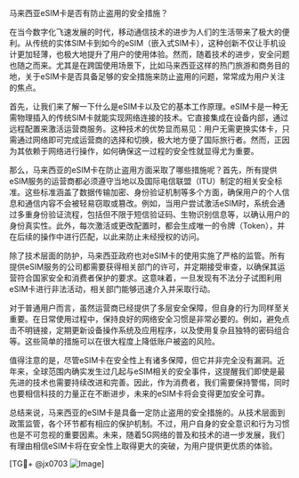 马来西亚eSIM卡是否有防止盗用的安全措施？

在当今数字化飞速发展的时代，移动通信技术的进步为人们的生活带来了极大的便利。从传统的实体SIM卡到如今的eSIM（嵌入式SIM卡），这种创新不仅让手机设计更加轻薄，也极大地提升了用户的使用体验。然而，随着技术的进步，安全问题也随之而来。尤其是在跨国使用场景下，比如马来西亚这样的热门旅游和商务目的地，关于eSIM卡是否具备足够的安全措施来防止盗用的问题，常常成为用户关注的焦点。

首先，让我们来了解一下什么是eSIM卡以及它的基本工作原理。eSIM卡是一种无需物理插入的传统SIM卡就能实现网络连接的技术。它直接集成在设备内部，通过远程配置来激活运营商服务。这种技术的优势显而易见：用户无需更换实体卡，只需通过网络即可完成运营商的选择和切换，极大地方便了国际旅行者。然而，正因为其依赖于网络进行操作，如何确保这一过程的安全性就显得尤为重要。

那么，马来西亚的eSIM卡在防止盗用方面采取了哪些措施呢？首先，所有提供eSIM服务的运营商都必须遵守当地以及国际电信联盟（ITU）制定的相关安全标准。这些标准涵盖了数据传输加密、身份验证机制等多个方面，确保用户的个人信息和通信内容不会被轻易窃取或篡改。例如，当用户尝试激活eSIM时，系统会通过多重身份验证流程，包括但不限于短信验证码、生物识别信息等，以确认用户的身份真实性。此外，每次激活或更改配置时，都会生成唯一的令牌（Token），并在后续的操作中进行匹配，以此来防止未经授权的访问。

除了技术层面的防护，马来西亚政府也对eSIM卡的使用实施了严格的监管。所有提供eSIM服务的公司都需要获得相关部门的许可，并定期接受审查，以确保其运营符合国家安全和消费者保护的要求。这意味着，一旦发现有不法分子试图利用eSIM卡进行非法活动，相关部门能够迅速介入并采取行动。

对于普通用户而言，虽然运营商已经提供了多层安全保障，但自身的行为同样至关重要。在日常使用过程中，保持良好的网络安全习惯是非常必要的。例如，避免点击不明链接，定期更新设备操作系统及应用程序，以及使用复杂且独特的密码组合等。这些简单的措施可以在很大程度上降低账户被盗的风险。

值得注意的是，尽管eSIM卡在安全性上有诸多保障，但它并非完全没有漏洞。近年来，全球范围内确实发生过几起与eSIM相关的安全事件，这提醒我们即使是最先进的技术也需要持续改进和完善。因此，作为消费者，我们需要保持警惕，同时也要相信科技的力量正在不断进步，未来的eSIM卡将会变得更加安全可靠。

总结来说，马来西亚的eSIM卡是具备一定防止盗用的安全措施的。从技术层面到政策监管，各个环节都有相应的保护机制。不过，用户自身的安全意识和行为习惯也是不可忽视的重要因素。未来，随着5G网络的普及和技术的进一步发展，我们有理由相信eSIM卡将在安全性上取得更大的突破，为用户提供更优质的体验。

[TG💪+ @jx0703 ![Image](https://github.com/user-attachments/assets/dbca1d08-cadb-493c-b0ec-ad6f7a83f270)]